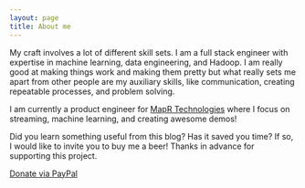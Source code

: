 ```yaml
---
layout: page
title: About me
---
```


My craft involves a lot of different skill sets. I am a full stack engineer with expertise in machine learning, data engineering, and Hadoop. I am really good at making things work and making them pretty but what really sets me apart from other people are my auxiliary skills, like communication, creating repeatable processes, and problem solving.

I am currently a product engineer for [MapR Technologies](http://www.mapr.com) where I focus on streaming, machine learning, and creating awesome demos!


<div class="main-explain-area padding-override jumbotron">
  <p class="margin-override font-override">
  	Did you learn something useful from this blog? Has it saved you time? If so, I would like to invite you to buy me a beer! Thanks in advance for supporting this project.</p>
  <div id="paypalbtn">
    <a class="btn btn-primary btn" href="https://www.paypal.me/iandownard/3.5">Donate via PayPal</a>
  </div>
</div>


